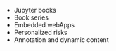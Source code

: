 - Jupyter books
- Book series
- Embedded webApps
- Personalized risks
- Annotation and dynamic content
